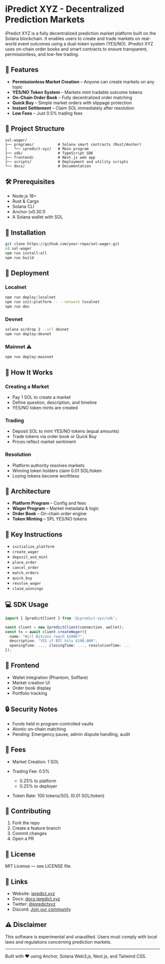 # iPredict XYZ - Decentralized Prediction Markets

iPredict XYZ is a fully decentralized prediction market platform built on the Solana blockchain. It enables users to create and trade markets on real-world event outcomes using a dual-token system (YES/NO). iPredict XYZ uses on-chain order books and smart contracts to ensure transparent, permissionless, and low-fee trading.

## 🚀 Features

* **Permissionless Market Creation** – Anyone can create markets on any topic
* **YES/NO Token System** – Markets mint tradable outcome tokens
* **On-Chain Order Book** – Fully decentralized order matching
* **Quick Buy** – Simple market orders with slippage protection
* **Instant Settlement** – Claim SOL immediately after resolution
* **Low Fees** – Just 0.5% trading fees

## 📁 Project Structure

```
sol-wager/
├── programs/           # Solana smart contracts (Rust/Anchor)
│   └── ipredict-xyz/   # Main program
├── sdk/                # TypeScript SDK
├── frontend/           # Next.js web app
├── scripts/            # Deployment and utility scripts
└── docs/               # Documentation
```

## 🛠️ Prerequisites

* Node.js 18+
* Rust & Cargo
* Solana CLI
* Anchor (v0.30.1)
* A Solana wallet with SOL

## 🧱 Installation

```bash
git clone https://github.com/your-repo/sol-wager.git
cd sol-wager
npm run install:all
npm run build
```

## 🚀 Deployment

### Localnet

```bash
npm run deploy:localnet
npm run init:platform -- --network localnet
npm run dev
```

### Devnet

```bash
solana airdrop 2 --url devnet
npm run deploy:devnet
```

### Mainnet ⚠️

```bash
npm run deploy:mainnet
```

## 📖 How It Works

### Creating a Market

* Pay 1 SOL to create a market
* Define question, description, and timeline
* YES/NO token mints are created

### Trading

* Deposit SOL to mint YES/NO tokens (equal amounts)
* Trade tokens via order book or Quick Buy
* Prices reflect market sentiment

### Resolution

* Platform authority resolves markets
* Winning token holders claim 0.01 SOL/token
* Losing tokens become worthless

## 🧠 Architecture

* **Platform Program** – Config and fees
* **Wager Program** – Market metadata & logic
* **Order Book** – On-chain order engine
* **Token Minting** – SPL YES/NO tokens

## 🔧 Key Instructions

* `initialize_platform`
* `create_wager`
* `deposit_and_mint`
* `place_order`
* `cancel_order`
* `match_orders`
* `quick_buy`
* `resolve_wager`
* `claim_winnings`

## 💻 SDK Usage

```ts
import { IpredictClient } from '@ipredict-xyz/sdk';

const client = new IpredictClient(connection, wallet);
const tx = await client.createWager({
  name: "Will Bitcoin reach $100k?",
  description: "YES if BTC hits $100,000",
  openingTime: ..., closingTime: ..., resolutionTime: ...
});
```

## 🎨 Frontend

* Wallet integration (Phantom, Solflare)
* Market creation UI
* Order book display
* Portfolio tracking

## 🔒 Security Notes

* Funds held in program-controlled vaults
* Atomic on-chain matching
* Pending: Emergency pause, admin dispute handling, audit

## 💸 Fees

* Market Creation: 1 SOL
* Trading Fee: 0.5%

  * 0.25% to platform
  * 0.25% to deployer
* Token Rate: 100 tokens/SOL (0.01 SOL/token)

## 🤝 Contributing

1. Fork the repo
2. Create a feature branch
3. Commit changes
4. Open a PR

## 📜 License

MIT License — see LICENSE file.

## 🔗 Links

* Website: [ipredict.xyz](https://ipredict.xyz)
* Docs: [docs.ipredict.xyz](https://docs.ipredict.xyz)
* Twitter: [@ipredictxyz](https://twitter.com/ipredictxyz)
* Discord: [Join our community](https://discord.gg/ipredictxyz)

## ⚠️ Disclaimer

This software is experimental and unaudited. Users must comply with local laws and regulations concerning prediction markets.

---

Built with ❤️ using Anchor, Solana Web3.js, Next.js, and Tailwind CSS.
